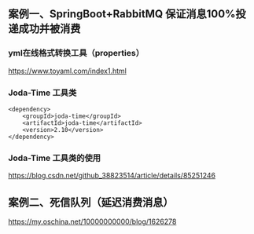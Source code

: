 ## 案例一、SpringBoot+RabbitMQ 保证消息100%投递成功并被消费
### yml在线格式转换工具（properties）
https://www.toyaml.com/index1.html
### Joda-Time 工具类
```
<dependency>  
    <groupId>joda-time</groupId>  
    <artifactId>joda-time</artifactId>  
    <version>2.10</version>  
</dependency> 
```

### Joda-Time 工具类的使用
https://blog.csdn.net/github_38823514/article/details/85251246


## 案例二、死信队列（延迟消费消息）
https://my.oschina.net/10000000000/blog/1626278